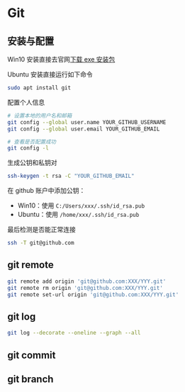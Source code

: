 # Git

## 安装与配置

Win10 安装直接去官网[下载 exe 安装包](https://git-scm.com/download/win)

Ubuntu 安装直接运行如下命令
```bash
sudo apt install git
```

配置个人信息
```bash
# 设置本地的用户名和邮箱
git config --global user.name YOUR_GITHUB_USERNAME
git config --global user.email YOUR_GITHUB_EMAIL

# 查看是否配置成功
git config -l
```

生成公钥和私钥对
```bash
ssh-keygen -t rsa -C "YOUR_GITHUB_EMAIL"
```
在 github 账户中添加公钥：
- Win10：使用 `C:/Users/xxx/.ssh/id_rsa.pub`
- Ubuntu：使用 `/home/xxx/.ssh/id_rsa.pub`

最后检测是否能正常连接
```bash
ssh -T git@github.com
```

## git remote

```bash
git remote add origin 'git@github.com:XXX/YYY.git'
git remote rm origin 'git@github.com:XXX/YYY.git'
git remote set-url origin 'git@github.com:XXX/YYY.git'

```

## git log
```bash
git log --decorate --oneline --graph --all
```

## git commit


## git branch